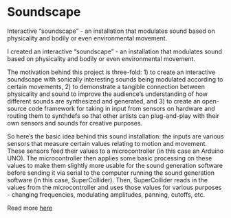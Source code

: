 # Soundscape
Interactive “soundscape” - an installation that modulates sound based on physicality and bodily or even environmental movement.

I created an interactive “soundscape” - an installation that modulates sound based on physicality and bodily or even environmental movement.

The motivation behind this project is three-fold: 1) to create an interactive soundscape with sonically interesting sounds being modulated according to certain movements, 2) to demonstrate a tangible connection between physicality and sound to improve the audience’s understanding of how different sounds are synthesized and generated, and 3) to create an open-source code framework for taking in input from sensors on hardware and routing them to synthdefs so that other artists can plug-and-play with their own sensors and sounds for creative purposes.

So here’s the basic idea behind this sound installation: the inputs are various sensors that measure certain values relating to motion and movement. These sensors feed their values to a microcontroller (in this case an Arduino UNO). The microcontroller then applies some basic processing on these values to make them slightly more usable for the sound generation software before sending it via serial to the computer running the sound generation software (in this case, SuperCollider). Then, SuperCollider reads in the values from the microcontroller and uses those values for various purposes - changing frequencies, modulating amplitudes, panning, cutoffs, etc.

Read more [here](https://fifth-umbrella-77d.notion.site/Interactive-Soundscape-Madhav-Lavakare-bb65cb7edac84cedb85c54a27cfa0526)
